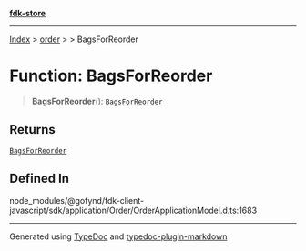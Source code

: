 [**fdk-store**](../../../README.md)
***

[Index](../../../API.md) > [order](../../README.md) > [<internal>](../README.md) > BagsForReorder

# Function: BagsForReorder

> **BagsForReorder**(): [`BagsForReorder`](../type-aliases/type-alias.BagsForReorder.md)

## Returns

[`BagsForReorder`](../type-aliases/type-alias.BagsForReorder.md)

## Defined In

node\_modules/@gofynd/fdk-client-javascript/sdk/application/Order/OrderApplicationModel.d.ts:1683

***
Generated using [TypeDoc](https://typedoc.org/) and [typedoc-plugin-markdown](https://www.npmjs.com/package/typedoc-plugin-markdown)
